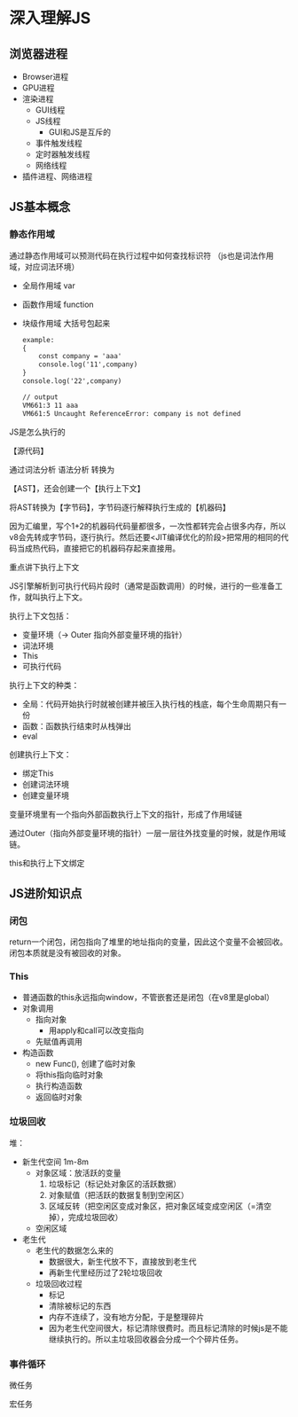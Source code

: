 # 深入理解JS

## 浏览器进程
- Browser进程
- GPU进程
- 渲染进程
    - GUI线程
    - JS线程
        - GUI和JS是互斥的
    - 事件触发线程
    - 定时器触发线程
    - 网络线程
- 插件进程、网络进程

## JS基本概念

### 静态作用域

通过静态作用域可以预测代码在执行过程中如何查找标识符
（js也是词法作用域，对应词法环境）

- 全局作用域 var
- 函数作用域 function
- 块级作用域 大括号包起来
    
    ```html
    example:
    {
        const company = 'aaa'
        console.log('11',company)
    }
    console.log('22',company)
    
    // output
    VM661:3 11 aaa
    VM661:5 Uncaught ReferenceError: company is not defined
    ```
    

JS是怎么执行的

【源代码】

通过词法分析 语法分析 转换为

【AST】，还会创建一个【执行上下文】

将AST转换为【字节码】，字节码逐行解释执行生成的【机器码】

因为汇编里，写个1+2的机器码代码量都很多，一次性都转完会占很多内存，所以v8会先转成字节码，逐行执行。然后还要<JIT编译优化的阶段>把常用的相同的代码当成热代码，直接把它的机器码存起来直接用。

重点讲下执行上下文

JS引擎解析到可执行代码片段时（通常是函数调用）的时候，进行的一些准备工作，就叫执行上下文。

执行上下文包括：

- 变量环境（→ Outer 指向外部变量环境的指针）
- 词法环境
- This
- 可执行代码

执行上下文的种类：

- 全局：代码开始执行时就被创建并被压入执行栈的栈底，每个生命周期只有一份
- 函数：函数执行结束时从栈弹出
- eval

创建执行上下文：

- 绑定This
- 创建词法环境
- 创建变量环境

变量环境里有一个指向外部函数执行上下文的指针，形成了作用域链

通过Outer（指向外部变量环境的指针）一层一层往外找变量的时候，就是作用域链。

this和执行上下文绑定

## JS进阶知识点

### 闭包

return一个闭包，闭包指向了堆里的地址指向的变量，因此这个变量不会被回收。闭包本质就是没有被回收的对象。

### This

- 普通函数的this永远指向window，不管嵌套还是闭包（在v8里是global）
- 对象调用
    - 指向对象
        - 用apply和call可以改变指向
    - 先赋值再调用
- 构造函数
    - new Func(), 创建了临时对象
    - 将this指向临时对象
    - 执行构造函数
    - 返回临时对象

### 垃圾回收

堆：

- 新生代空间 1m-8m
    - 对象区域：放活跃的变量
        1. 垃圾标记（标记处对象区的活跃数据）
        2. 对象赋值（把活跃的数据复制到空闲区）
        3. 区域反转（把空闲区变成对象区，把对象区域变成空闲区（=清空掉），完成垃圾回收）
    - 空闲区域
- 老生代
    - 老生代的数据怎么来的
        - 数据很大，新生代放不下，直接放到老生代
        - 再新生代里经历过了2轮垃圾回收
    - 垃圾回收过程
        - 标记
        - 清除被标记的东西
        - 内存不连续了，没有地方分配，于是整理碎片
        - 因为老生代空间很大，标记清除很费时。而且标记清除的时候js是不能继续执行的。所以主垃圾回收器会分成一个个碎片任务。

### 事件循环

微任务

宏任务